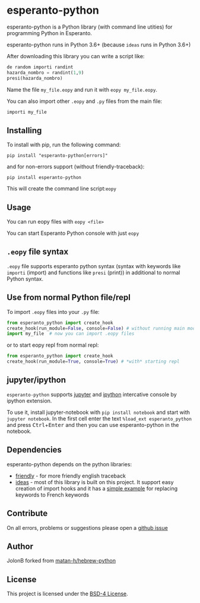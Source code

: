 # esperanto-python

esperanto-python is a Python library (with command line utities) for programming Python in Esperanto.

esperanto-python runs in Python 3.6+ (because `ideas` runs in Python 3.6+)

After downloading this library you can write a script like:

```python
de random importi randint
hazarda_nombro = randint(1,9)
presi(hazarda_nombro)
```

Name the file `my_file.eopy` and run it with `eopy my_file.eopy`.

You can also import other `.eopy` and `.py` files from the main file:

```python
importi my_file
```

## Installing

To install with pip, run the following command:

```shell
pip install "esperanto-python[errors]"
```

and for non-errors support (without friendly-traceback):

```shell
pip install esperanto-python
```

This will create the command line script:`eopy`

## Usage

You can run eopy files with `eopy <file>`

You can start Esperanto Python console with just `eopy`

## `.eopy` file syntax

`.eopy` file supports esperanto python syntax (syntax with keywords like `importi` (import) and functions like `presi` (print)) in additional to normal Python syntax.

## Use from normal Python file/repl

To import `.eopy` files into your `.py` file:

```python
from esperanto_python import create_hook
create_hook(run_module=False, console=False) # without running main module or starting repl
import my_file  # now you can import .eopy files
```

or to start eopy repl from normal repl:

```python
from esperanto_python import create_hook
create_hook(run_module=True, console=True) # *with* starting repl
```

## jupyter/ipython

`esperanto-python` supports [jupyter](https://jupyter.org) and [ipython](https://ipython.org/) intercative console by ipython extension.

To use it, install jupyter-notebook with `pip install notebook` and start with `jupyter notebook`.
In the first cell enter the text `%load_ext esperanto_python` and press <kbd>Ctrl</kbd>+<kbd>Enter</kbd> and then you can use esperanto-python in the notebook.

## Dependencies

esperanto-python depends on the python libraries:

* [friendly](https://github.com/aroberge/friendly) - for more friendly english traceback
* [ideas](https://github.com/aroberge/ideas) - most of this library is built on this project. It support easy creation of import hooks and it has a [simple example](https://github.com/aroberge/ideas/blob/master/ideas/examples/french.py) for replacing keywords to French keywords

## Contribute

On all errors, problems or suggestions please open a [github issue](https://github.com/JolonB/esperanto-python/issues)  

## Author

JolonB forked from [matan-h/hebrew-python](https://github.com/matan-h/hebrew-python)

## License

This project is licensed under the [BSD-4 License](https://spdx.org/licenses/BSD-4-Clause.html).
